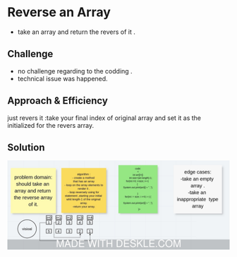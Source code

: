 # Reverse an Array
- take an array and return the revers of it .

## Challenge
- no challenge regarding to the codding .
- technical issue was happened.
## Approach & Efficiency
just revers it :take your final index of original array and set it as the initialized for the revers array.

## Solution
![](assets/WB-CC01.jpeg)